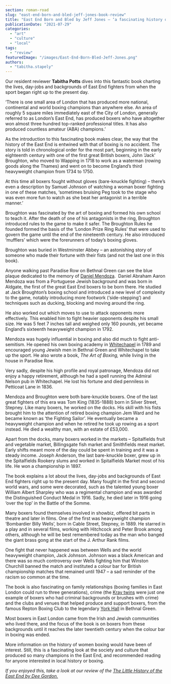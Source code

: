 ```yaml
---
section: roman-road
slug: "east-end-born-and-bled-jeff-jones-book-review"
title: "East End Born and Bled by Jeff Jones – ‘a fascinating history of London boxing’"
publicationDate: "2021-07-29"
categories: 
  - "art"
  - "culture"
  - "local"
tags: 
  - "review"
featuredImage: "/images/East-End-Born-Bled-Jeff-Jones.png"
authors: 
  - "tabitha.stapely"
---
```


Our resident reviewer **Tabitha Potts** dives into this fantastic book charting the lives, day-jobs and backgrounds of East End fighters from when the sport began right up to the present day.

‘There is one small area of London that has produced more national, continental and world boxing champions than anywhere else. An area of roughly 5 square miles immediately east of the City of London, generally referred to as London’s East End, has produced boxers who have altogether won almost three hundred top-ranked professional titles. It has also produced countless amateur (ABA) champions.’

As the introduction to this fascinating book makes clear, the way that the history of the East End is entwined with that of boxing is no accident. The story is told in chronological order for the most part, beginning in the early eighteenth century with one of the first great British boxers, John ‘Jack’ Broughton, who moved to Wapping in 1718 to work as a waterman (rowing goods along the Thames) and went on to become England’s third heavyweight champion from 1734 to 1750. 

At this time all boxers fought without gloves (bare-knuckle fighting) – there’s even a description by Samuel Johnson of watching a woman boxer fighting in one of these matches, ‘sometimes bruising Peg took to the stage who was even more fun to watch as she beat her antagonist in a terrible manner.’

Broughton was fascinated by the art of boxing and formed his own school to teach it. After the death of one of his antagonists in the ring, Broughton introduced rules to the game to make it safer. The Broughton Rules he founded formed the basis of the ‘London Prize Ring Rules’ that were used to govern the game until the end of the nineteenth century. He also introduced ‘mufflers’ which were the forerunners of today’s boxing gloves.

Broughton was buried in Westminster Abbey – an astonishing story of someone who made their fortune with their fists (and not the last one in this book). 

Anyone walking past Paradise Row on Bethnal Green can see the blue plaque dedicated to the memory of [Daniel Mendoza](https://romanroadlondon.com/daniel-mendoza-jewish-history/).  Daniel Abraham Aaron Mendoza was from a Portuguese Jewish background and was born in Aldgate, the first of the great East End boxers to be born there. He studied at Jack Broughton’s boxing school and introduced a new level of complexity to the game, notably introducing more footwork (‘side-stepping’) and techniques such as ducking, blocking and moving around the ring. 

He also worked out which moves to use to attack opponents more effectively. This enabled him to fight heavier opponents despite his small size. He was 5 feet 7 inches tall and weighed only 160 pounds, yet became England’s sixteenth heavyweight champion in 1792.  

Mendoza was hugely influential in boxing and also did much to fight anti-semitism. He opened his own boxing academy in [Whitechapel](https://whitechapellondon.co.uk/) in 1789 and encouraged young Jewish men in Bethnal Green and Whitechapel to take up the sport. He also wrote a book, _The Art of Boxing,_ while living in the house in Paradise Row. 

Very sadly, despite his high profile and royal patronage, Mendoza did not enjoy a happy retirement, although he had a spell running the Admiral Nelson pub in Whitechapel. He lost his fortune and died penniless in Petticoat Lane in 1836. 

Mendoza and Broughton were both bare-knuckle boxers. One of the last great fighters of this era was Tom King (1835-1888) born in Silver Street, Stepney. Like many boxers, he worked on the docks. His skill with his fists brought him to the attention of retired boxing champion Jem Ward and he became known as ‘the Fighting Sailor’. He eventually became a heavyweight champion and when he retired he took up rowing as a sport instead. He died a wealthy man, with an estate of £53,000. 

Apart from the docks, many boxers worked in the markets – Spitalfields fruit and vegetable market, Billingsgate fish market and Smithfields meat market. Early shifts meant more of the day could be spent in training and it was a steady income. Joseph Anderson, the last bare-knuckle boxer, grew up in the Spitalfields Rookery slums and worked in Spitalfields Market most of his life. He won a championship in 1897.

The book explains a lot about the lives, day-jobs and backgrounds of East End fighters right up to the present day. Many fought in the first and second world wars, and some were decorated, such as the talented young boxer William Albert Sharpley who was a regimental champion and was awarded the Distinguished Conduct Medal in 1916. Sadly, he died later in 1916 going ‘over the top’ in the Battle of the Somme. 

Many boxers found themselves involved in showbiz, offered bit parts in theatre and later in films. One of the first was heavyweight champion ‘Bombardier Billy Wells’, born in Cable Street, Stepney, in 1889. He starred in a play and in several films, working with Hitchcock and Peter Brook among others, although he will be best remembered today as the man who banged the giant brass gong at the start of the J. Arthur Rank films. 

One fight that never happened was between Wells and the world heavyweight champion, Jack Johnson. Johnson was a black American and there was so much controversy over Wells fighting him that Winston Churchill banned the match and instituted a colour bar for British championship matches that remained until 1947 – a sad reminder of the racism so common at the time. 

The book is also fascinating on family relationships (boxing families in East London could run to three generations), crime (the [Kray twins](https://romanroadlondon.com/kray-twins-boxing-careers/) were just one example of boxers who had criminal backgrounds or brushes with crime) and the clubs and venues that helped produce and support boxers, from the famous Repton Boxing Club to the legendary [York Hall](https://romanroadlondon.com/york-hall-boxing-heritage-bethnal-green/) in Bethnal Green. 

Most boxers in East London came from the Irish and Jewish communities who lived there, and the focus of the book is on boxers from these backgrounds until it reaches the later twentieth century when the colour bar in boxing was ended.

More information on the history of women boxing would have been of interest. Still, this is a fascinating look at the society and culture that produced so many champions in the East End, and recommended reading for anyone interested in local history or boxing. 

_If you enjoyed this, take a look at our review of the_ [_The Little History of the East End by Dee Gordon._](https://romanroadlondon.com/little-history-of-the-east-end-dee-gordon-book-review/)

